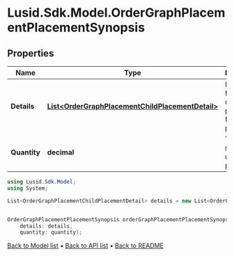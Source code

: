 # Lusid.Sdk.Model.OrderGraphPlacementPlacementSynopsis

## Properties

Name | Type | Description | Notes
------------ | ------------- | ------------- | -------------
**Details** | [**List&lt;OrderGraphPlacementChildPlacementDetail&gt;**](OrderGraphPlacementChildPlacementDetail.md) | Identifiers for each child placement for this placement. | 
**Quantity** | **decimal** | Total number of units placed. | 

```csharp
using Lusid.Sdk.Model;
using System;

List<OrderGraphPlacementChildPlacementDetail> details = new List<OrderGraphPlacementChildPlacementDetail>();decimal quantity = "quantity";


OrderGraphPlacementPlacementSynopsis orderGraphPlacementPlacementSynopsisInstance = new OrderGraphPlacementPlacementSynopsis(
    details: details,
    quantity: quantity);
```

[Back to Model list](../README.md#documentation-for-models) &#8226; [Back to API list](../README.md#documentation-for-api-endpoints) &#8226; [Back to README](../README.md)
